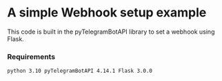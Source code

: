 # A simple Webhook setup example
This code is built in the pyTelegramBotAPI library to set a webhook using Flask.

### Requirements
`python 3.10
pyTelegramBotAPI 4.14.1
Flask 3.0.0`
